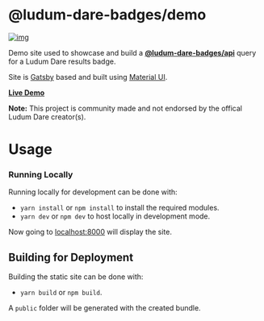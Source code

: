 

# @ludum-dare-badges/demo

[![img](https://github.com/woofers/ludum-dare-badges/workflows/build/badge.svg)](https://github.com/woofers/ludum-dare-badges/actions)

Demo site used to showcase and build a **[@ludum-dare-badges/api](https://github.com/woofers/ludum-dare-badges/tree/master/packages/api)** query
for a Ludum Dare results badge.

Site is [Gatsby](https://www.gatsbyjs.org/) based and built using [Material UI](https://material-ui.com/).

**[Live Demo](https://badges.vandoorn.ca)**

**Note:** This project is community made and not endorsed by the offical Ludum Dare creator(s).


# Usage


### Running Locally

Running locally for development can be done with:

-   `yarn install` or `npm install` to install the required modules.
-   `yarn dev` or `npm dev` to host locally in development mode.

Now going to [localhost:8000](http://localhost:8000) will display the site.


## Building for Deployment

Building the static site can be done with:

-   `yarn build` or `npm build`.

A `public` folder will be generated with the created bundle.

